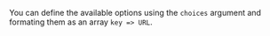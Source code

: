 
You can define the available options using the `choices` argument and formating them as an array `key => URL`.

